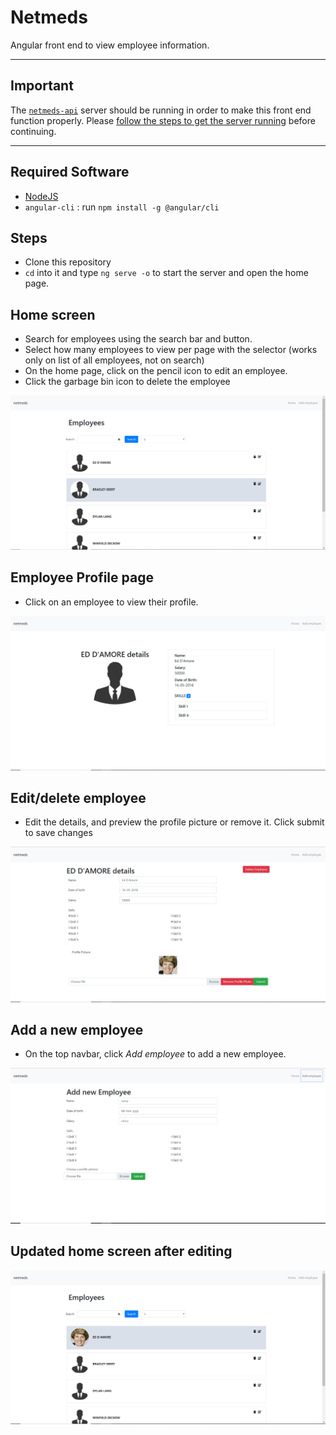 # Netmeds

Angular front end to view employee information. 

---
## Important
The [`netmeds-api`](https://github.com/profgrammer/netmeds-api) server should be running in order to make this front end function properly. Please [follow the steps to get the server running](https://github.com/profgrammer/netmeds-api/blob/master/README.md) before continuing.

---

## Required Software

* [NodeJS](https://nodejs.org/en/download/)
* `angular-cli` : run `npm install -g @angular/cli`

## Steps

* Clone this repository
* `cd` into it and type `ng serve -o` to start the server and open the home page. 

## Home screen

* Search for employees using the search bar and button.
* Select how many employees to view per page with the selector (works only on list of all employees, not on search) 
* On the home page, click on the pencil icon to edit an employee.
* Click the garbage bin icon to delete the employee

![home screen](https://github.com/profgrammer/netmeds/blob/master/images/homeScreen.png)


## Employee Profile page

* Click on an employee to view their profile.

![employee profile](https://github.com/profgrammer/netmeds/blob/master/images/employeeScreen.png)

## Edit/delete employee

* Edit the details, and preview the profile picture or remove it. Click submit to save changes

![edit employee](https://github.com/profgrammer/netmeds/blob/master/images/update.png)


## Add a new employee

* On the top navbar, click *Add employee* to add a new employee.

![Add employee](https://github.com/profgrammer/netmeds/blob/master/images/add.PNG)

## Updated home screen after editing

![Updated employee](https://github.com/profgrammer/netmeds/blob/master/images/updatedHome.png)
